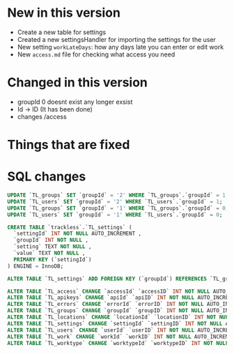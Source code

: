 # New in this version

 - Create a new table for settings
 - Created a new settingsHandler for importing the settings for the user
 - New setting `workLateDays`: how any days late you can enter or edit work
 - New `access.md` file for checking what access you need

# Changed in this version

 - groupId 0 doesnt exist any longer exsist
 - Id -> ID (It has been done)
 - changes /access

# Things that are fixed

# SQL changes

```sql
UPDATE `TL_groups` SET `groupId` = '2' WHERE `TL_groups`.`groupId` = 1;
UPDATE `TL_users` SET `groupId` = '2' WHERE `TL_users`.`groupId` = 1;
UPDATE `TL_groups` SET `groupId` = '1' WHERE `TL_groups`.`groupId` = 0;
UPDATE `TL_users` SET `groupId` = '1' WHERE `TL_users`.`groupId` = 0;

CREATE TABLE `trackless`.`TL_settings` (
  `settingId` INT NOT NULL AUTO_INCREMENT ,
  `groupId` INT NOT NULL ,
  `setting` TEXT NOT NULL ,
  `value` TEXT NOT NULL ,
  PRIMARY KEY (`settingId`)
) ENGINE = InnoDB;

ALTER TABLE `TL_settings` ADD FOREIGN KEY (`groupId`) REFERENCES `TL_groups`(`groupId`) ON DELETE CASCADE ON UPDATE CASCADE;

ALTER TABLE `TL_access` CHANGE `accessId` `accessID` INT NOT NULL AUTO_INCREMENT, CHANGE `groupId` `groupID` INT NOT NULL;
ALTER TABLE `TL_apikeys` CHANGE `apiId` `apiID` INT NOT NULL AUTO_INCREMENT, CHANGE `userId` `userID` INT NOT NULL;
ALTER TABLE `TL_errors` CHANGE `errorId` `errorID` INT NOT NULL AUTO_INCREMENT;
ALTER TABLE `TL_groups` CHANGE `groupId` `groupID` INT NOT NULL AUTO_INCREMENT;
ALTER TABLE `TL_locations` CHANGE `locationId` `locationID` INT NOT NULL AUTO_INCREMENT;
ALTER TABLE `TL_settings` CHANGE `settingId` `settingID` INT NOT NULL AUTO_INCREMENT, CHANGE `groupId` `groupID` INT NOT NULL;
ALTER TABLE `TL_users` CHANGE `userId` `userID` INT NOT NULL AUTO_INCREMENT, CHANGE `groupId` `groupID` INT NOT NULL DEFAULT 1;
ALTER TABLE `TL_work` CHANGE `workId` `workID` INT NOT NULL AUTO_INCREMENT, CHANGE `userId` `userID` INT NOT NULL, CHANGE `locationId` `locationID` INT NOT NULL, CHANGE `worktypeId` `worktypeID` INT NOT NULL;
ALTER TABLE `TL_worktype` CHANGE `worktypeId` `worktypeID` INT NOT NULL AUTO_INCREMENT;
```